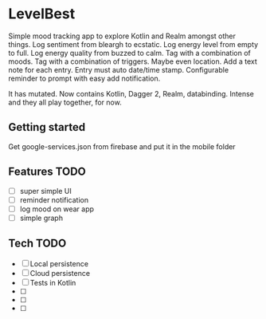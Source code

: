# LevelBest
Simple mood tracking app to explore Kotlin and Realm amongst other things. Log sentiment from bleargh to ecstatic. Log energy level from empty to full. Log energy quality from buzzed to calm. Tag with a combination of moods. Tag with a combination of triggers. Maybe even location. Add a text note for each entry. Entry must auto date/time stamp. Configurable reminder to prompt with easy add notification.

It has mutated. Now contains Kotlin, Dagger 2, Realm, databinding. Intense and they all play together, for now.

## Getting started
Get google-services.json from firebase and put it in the mobile folder

## Features TODO
- [ ] super simple UI
- [ ] reminder notification
- [ ] log mood on wear app
- [ ] simple graph

## Tech TODO
- [ ] Local persistence
- [ ] Cloud persistence
- [ ] Tests in Kotlin
- [ ] 
- [ ] 
- [ ] 